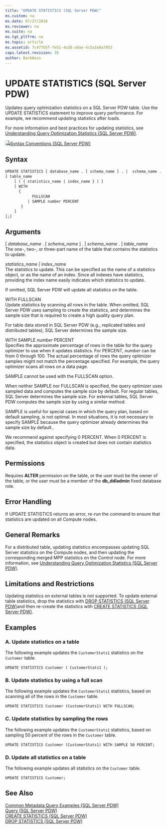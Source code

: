 ```yaml
---
title: "UPDATE STATISTICS (SQL Server PDW)"
ms.custom: na
ms.date: 07/27/2016
ms.reviewer: na
ms.suite: na
ms.tgt_pltfrm: na
ms.topic: article
ms.assetid: 7c477b5f-fe51-4a38-a9ae-4c5a1e8a7053
caps.latest.revision: 35
author: BarbKess
---
```

# UPDATE STATISTICS (SQL Server PDW)
Updates query optimization statistics on a SQL Server PDW table. Use the UPDATE STATISTICS statement to improve query performance. For example, we recommend updating statistics after loads.  
  
For more information and best practices for updating statistics, see [Understanding Query Optimization Statistics &#40;SQL Server PDW&#41;](../sqlpdw/understanding-query-optimization-statistics-sql-server-pdw.md).  
  
![Topic link icon](../sqlpdw/media/Topic_Link.gif "Topic_Link")[Syntax Conventions &#40;SQL Server PDW&#41;](../sqlpdw/syntax-conventions-sql-server-pdw.md)  
  
## Syntax  
  
```  
UPDATE STATISTICS [ database_name . [ schema_name ] . |  schema_name . ] table_name   
    [ ( { statistics_name | index_name } ) ]  
    [ WITH   
      {  
            FULLSCAN   
          | SAMPLE number PERCENT   
       }  
    ]  
[;]  
```  
  
## Arguments  
[ *database_name* . [ *schema_name* ] . | *schema_name* . ] *table_name*  
The one-, two-, or three-part name of the table that contains the statistics to update.  
  
*statistics_name | index_name*  
The statistics to update. This can be specified as the name of a statistics object, or as the name of an index. Since all indexes have statistics, providing the index name easily indicates which statistics to update.  
  
If omitted, SQL Server PDW will update all statistics on the table.  
  
WITH FULLSCAN  
Update statistics by scanning all rows in the table. When omitted, SQL Server PDW uses sampling to create the statistics, and determines the sample size that is required to create a high quality query plan.  
  
For table data stored in SQL Server PDW (e.g., replicated tables and distributed tables), SQL Server determines the sample size.  
  
WITH SAMPLE *number* PERCENT  
Specifies the approximate percentage of rows in the table for the query optimizer to use when it updates statistics. For PERCENT, *number* can be from 0 through 100. The actual percentage of rows the query optimizer samples might not match the percentage specified. For example, the query optimizer scans all rows on a data page.  
  
SAMPLE cannot be used with the FULLSCAN option.  
  
When neither SAMPLE nor FULLSCAN is specified, the query optimizer uses sampled data and computes the sample size by default. For regular tables, SQL Server determines the sample size. For external tables, SQL Server PDW computes the sample size by using a similar method.  
  
SAMPLE is useful for special cases in which the query plan, based on default sampling, is not optimal. In most situations, it is not necessary to specify SAMPLE because the query optimizer already determines the sample size by default..  
  
We recommend against specifying 0 PERCENT. When 0 PERCENT is specified, the statistics object is created but does not contain statistics data.  
  
## Permissions  
Requires **ALTER** permission on the table, or the user must be the owner of the table, or the user must be a member of the **db_ddladmin** fixed database role.  
  
## Error Handling  
If UPDATE STATISTICS returns an error, re-run the command to ensure that statistics are updated on all Compute nodes.  
  
## General Remarks  
For a distributed table, updating statistics encompasses updating SQL Server statistics on the Compute nodes, and then updating the corresponding merged MPP statistics on the Control node. For more information, see [Understanding Query Optimization Statistics &#40;SQL Server PDW&#41;](../sqlpdw/understanding-query-optimization-statistics-sql-server-pdw.md).  
  
## Limitations and Restrictions  
Updating statistics on external tables is not supported. To update external table statistics, drop the statistics with [DROP STATISTICS &#40;SQL Server PDW&#41;](../sqlpdw/drop-statistics-sql-server-pdw.md)and then re-create the statistics with [CREATE STATISTICS &#40;SQL Server PDW&#41;](../sqlpdw/create-statistics-sql-server-pdw.md).  
  
## Examples  
  
### A. Update statistics on a table  
The following example updates the `CustomerStats1` statistics on the `Customer` table.  
  
```  
UPDATE STATISTICS Customer ( CustomerStats1 );  
```  
  
### B. Update statistics by using a full scan  
The following example updates the `CustomerStats1` statistics, based on scanning all of the rows in the `Customer` table.  
  
```  
UPDATE STATISTICS Customer (CustomerStats1) WITH FULLSCAN;  
```  
  
### C. Update statistics by sampling the rows  
The following example updates the `CustomerStats1` statistics, based on sampling 50 percent of the rows in the `Customer` table.  
  
```  
UPDATE STATISTICS Customer (CustomerStats1) WITH SAMPLE 50 PERCENT;  
```  
  
### D. Update all statistics on a table  
The following example updates all statistics on the `Customer` table.  
  
```  
UPDATE STATISTICS Customer;  
```  
  
## See Also  
[Common Metadata Query Examples &#40;SQL Server PDW&#41;](../sqlpdw/common-metadata-query-examples-sql-server-pdw.md)  
[Query &#40;SQL Server PDW&#41;](../sqlpdw/query-sql-server-pdw.md)  
[CREATE STATISTICS &#40;SQL Server PDW&#41;](../sqlpdw/create-statistics-sql-server-pdw.md)  
[DROP STATISTICS &#40;SQL Server PDW&#41;](../sqlpdw/drop-statistics-sql-server-pdw.md)  
  
